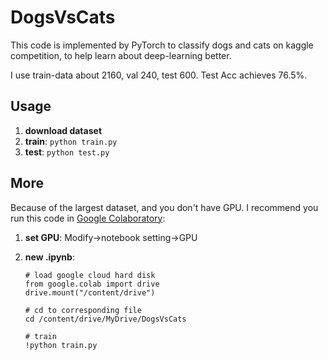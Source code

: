 # DogsVsCats

This code is implemented by PyTorch to classify dogs and cats on kaggle competition, to help learn about deep-learning better.

I use train-data about 2160, val 240, test 600. Test Acc achieves 76.5%. 

## Usage

1. **download dataset**
2. **train**:  `python train.py`
3. **test**:   `python test.py`

## More

Because of the largest dataset, and you don't have GPU. I recommend you run this code in [Google Colaboratory](https://colab.research.google.com/notebooks/intro.ipynb):

1. **set GPU**: Modify->notebook setting->GPU

2. **new .ipynb**:

   ```
   # load google cloud hard disk
   from google.colab import drive
   drive.mount("/content/drive")
   
   # cd to corresponding file
   cd /content/drive/MyDrive/DogsVsCats
   
   # train
   !python train.py
   ```
